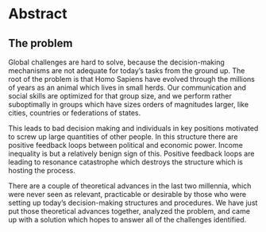 # Abstract

## The problem

Global challenges are hard to solve, because the decision-making mechanisms are not adequate for today’s tasks from the ground up. The root of the problem is that Homo Sapiens have evolved through the millions of years as an animal which lives in small herds. Our communication and social skills are optimized for that group size, and we perform rather suboptimally in groups which have sizes orders of magnitudes larger, like cities, countries or federations of states.

This leads to bad decision making and individuals in key positions motivated to screw up large quantities of other people. In this structure there are positive feedback loops between political and economic power. Income inequality is but a relatively benign sign of this. Positive feedback loops are leading to resonance catastrophe which destroys the structure which is hosting the process.

There are a couple of theoretical advances in the last two millennia, which were never seen as relevant, practicable or desirable by those who were setting up today’s decision-making structures and procedures. We have just put those theoretical advances together, analyzed the problem, and came up with a solution which hopes to answer all of the challenges identified.

